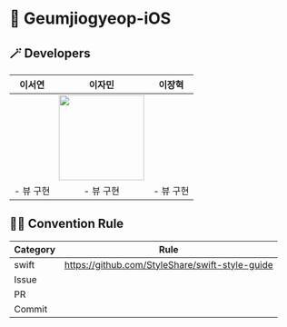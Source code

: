 # 🧸 Geumjiogyeop-iOS

## 🪄 Developers
| 이서연 | 이자민 | 이장혁 |
| :---: | :---: | :---: | 
|  |<a href="https://github.com/jaminleee"><img src="https://avatars.githubusercontent.com/u/91969458?v=4" width="150px"/></a>| |
| - 뷰 구현 | - 뷰 구현 | - 뷰 구현 | 


## 🤙🏻 Convention Rule
|Category|Rule|
|-|-|
|swift|https://github.com/StyleShare/swift-style-guide|
|Issue||
|PR||
|Commit||
